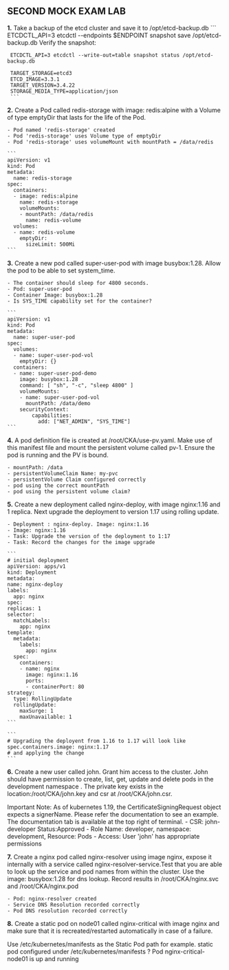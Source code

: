 ## SECOND MOCK EXAM LAB

**1.** Take a backup of the etcd cluster and save it to /opt/etcd-backup.db
     ```
     ETCDCTL_API=3 etcdctl --endpoints $ENDPOINT snapshot save /opt/etcd-backup.db
     Verify the snapshot:

     ETCDCTL_API=3 etcdctl --write-out=table snapshot status /opt/etcd-backup.db

     TARGET_STORAGE=etcd3
     ETCD_IMAGE=3.3.1
     TARGET_VERSION=3.4.22
     STORAGE_MEDIA_TYPE=application/json
     ```

**2.** Create a Pod called redis-storage with image: redis:alpine with a Volume of
     type emptyDir that lasts for the life of the Pod.

    - Pod named 'redis-storage' created
    - Pod 'redis-storage' uses Volume type of emptyDir
    - Pod 'redis-storage' uses volumeMount with mountPath = /data/redis

    ```
    apiVersion: v1
    kind: Pod
    metadata:
      name: redis-storage
    spec:
      containers:
      - image: redis:alpine
        name: redis-storage
        volumeMounts:
        - mountPath: /data/redis
          name: redis-volume
      volumes:
      - name: redis-volume
        emptyDir:
          sizeLimit: 500Mi
    ```

**3.** Create a new pod called super-user-pod with image busybox:1.28. Allow the pod to be able to set    system_time.

    - The container should sleep for 4800 seconds.
    - Pod: super-user-pod
    - Container Image: busybox:1.28
    - Is SYS_TIME capability set for the container?

    ```
    apiVersion: v1
    kind: Pod
    metadata:
      name: super-user-pod
    spec:
      volumes:
      - name: super-user-pod-vol
        emptyDir: {}
      containers:
      - name: super-user-pod-demo
        image: busybox:1.28
        command: [ "sh", "-c", "sleep 4800" ]
        volumeMounts:
        - name: super-user-pod-vol
          mountPath: /data/demo
        securityContext:
            capabilities:
              add: ["NET_ADMIN", "SYS_TIME"]
    ```

**4.** A pod definition file is created at /root/CKA/use-pv.yaml. Make use of this manifest file and mount the persistent volume called pv-1. Ensure the pod is running and the PV is bound.

    - mountPath: /data
    - persistentVolumeClaim Name: my-pvc
    - persistentVolume Claim configured correctly
    - pod using the correct mountPath
    - pod using the persistent volume claim?

**5.** Create a new deployment called nginx-deploy, with image nginx:1.16 and 1 replica. Next upgrade the deployment to version 1.17 using rolling update.

    - Deployment : nginx-deploy. Image: nginx:1.16
    - Image: nginx:1.16
    - Task: Upgrade the version of the deployment to 1:17
    - Task: Record the changes for the image upgrade
    
    ```
    # initial deployment 
    apiVersion: apps/v1
    kind: Deployment
    metadata:
    name: nginx-deploy
    labels:
      app: nginx
    spec:
    replicas: 1
    selector:
      matchLabels:
        app: nginx
    template:
      metadata:
        labels:
          app: nginx
      spec:
        containers:
        - name: nginx
          image: nginx:1.16
          ports:
          - containerPort: 80
    strategy:
      type: RollingUpdate
      rollingUpdate:
        maxSurge: 1
        maxUnavailable: 1
    ```

    ```
    # Upgrading the deployent from 1.16 to 1.17 will look like
    spec.containers.image: nginx:1.17
    # and applying the change
    ```

**6.** Create a new user called john. Grant him access to the cluster. John should have permission to     create, list, get, update and delete pods in the development namespace . The private key exists in the location:/root/CKA/john.key and csr at /root/CKA/john.csr.

Important Note: As of kubernetes 1.19, the CertificateSigningRequest object expects a signerName.
Please refer the documentation to see an example. The documentation tab is available at the top right of terminal.
    - CSR: john-developer Status:Approved
    - Role Name: developer, namespace: development, Resource: Pods
    - Access: User 'john' has appropriate permissions

**7.** Create a nginx pod called nginx-resolver using image nginx, expose it internally with a service called nginx-resolver-service.Test that you are able to look up the service and pod names from within the cluster. Use the image: busybox:1.28 for dns lookup. Record results in /root/CKA/nginx.svc and /root/CKA/nginx.pod

    - Pod: nginx-resolver created
    - Service DNS Resolution recorded correctly
    - Pod DNS resolution recorded correctly

**8.** Create a static pod on node01 called nginx-critical with image nginx and make sure that it is recreated/restarted automatically in case of a failure.

Use /etc/kubernetes/manifests as the Static Pod path for example.
static pod configured under /etc/kubernetes/manifests ?
Pod nginx-critical-node01 is up and running